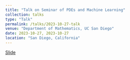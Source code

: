 ```yaml
---
title: "Talk on Seminar of PDEs and Machine Learning"
collection: talks
type: "Talk"
permalink: /talks/2023-10-27-talk
venue: "Department of Mathematics, UC San Diego"
date: 2023-10-27, 2023-10-27
location: "San Diego, California"
---
```

[Slide](https://Zunding.github.io/files/Machine_learning_workshop2.pdf)
